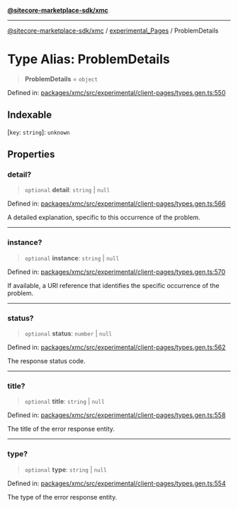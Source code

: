 [**@sitecore-marketplace-sdk/xmc**](../../../../README.md)

***

[@sitecore-marketplace-sdk/xmc](../../../../README.md) / [experimental\_Pages](../README.md) / ProblemDetails

# Type Alias: ProblemDetails

> **ProblemDetails** = `object`

Defined in: [packages/xmc/src/experimental/client-pages/types.gen.ts:550](https://github.com/Sitecore/marketplace-sdk/blob/main/packages/xmc/src/experimental/client-pages/types.gen.ts#L550)

## Indexable

\[`key`: `string`\]: `unknown`

## Properties

### detail?

> `optional` **detail**: `string` \| `null`

Defined in: [packages/xmc/src/experimental/client-pages/types.gen.ts:566](https://github.com/Sitecore/marketplace-sdk/blob/main/packages/xmc/src/experimental/client-pages/types.gen.ts#L566)

A detailed explanation, specific to this occurrence of the problem.

***

### instance?

> `optional` **instance**: `string` \| `null`

Defined in: [packages/xmc/src/experimental/client-pages/types.gen.ts:570](https://github.com/Sitecore/marketplace-sdk/blob/main/packages/xmc/src/experimental/client-pages/types.gen.ts#L570)

If available, a URI reference that identifies the specific occurrence of the problem.

***

### status?

> `optional` **status**: `number` \| `null`

Defined in: [packages/xmc/src/experimental/client-pages/types.gen.ts:562](https://github.com/Sitecore/marketplace-sdk/blob/main/packages/xmc/src/experimental/client-pages/types.gen.ts#L562)

The response status code.

***

### title?

> `optional` **title**: `string` \| `null`

Defined in: [packages/xmc/src/experimental/client-pages/types.gen.ts:558](https://github.com/Sitecore/marketplace-sdk/blob/main/packages/xmc/src/experimental/client-pages/types.gen.ts#L558)

The title of the error response entity.

***

### type?

> `optional` **type**: `string` \| `null`

Defined in: [packages/xmc/src/experimental/client-pages/types.gen.ts:554](https://github.com/Sitecore/marketplace-sdk/blob/main/packages/xmc/src/experimental/client-pages/types.gen.ts#L554)

The type of the error response entity.
